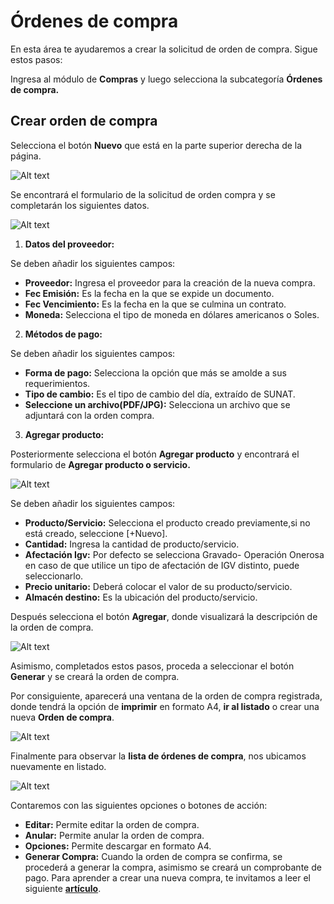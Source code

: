 # Órdenes de compra

En esta área te ayudaremos a crear la solicitud de orden de compra. Sigue estos pasos:

Ingresa al módulo de **Compras** y luego selecciona la subcategoría **Órdenes de compra.**

## Crear orden de compra

Selecciona el botón **Nuevo** que está en la parte superior derecha de la página.

![Alt text](img/2_ordenes.jpg)

Se encontrará el formulario de la solicitud de orden compra y se completarán los siguientes datos.

![Alt text](img/3_ordenes.jpg)

1. **Datos del proveedor:**

Se deben añadir los siguientes campos:

- **Proveedor:** Ingresa el proveedor para la creación de la nueva compra.
- **Fec Emisión:** Es la fecha en la que se expide un documento.
- **Fec Vencimiento:** Es la fecha en la que se culmina un contrato.
- **Moneda:** Selecciona el tipo de moneda en dólares americanos o Soles.

2. **Métodos de pago:**

Se deben añadir los siguientes campos:

- **Forma de pago:** Selecciona la opción que más se amolde a sus requerimientos.
- **Tipo de cambio:** Es el tipo de cambio del día, extraído de SUNAT.
- **Seleccione un archivo(PDF/JPG):** Selecciona un archivo que se adjuntará con la orden compra.

3. **Agregar producto:**

Posteriormente selecciona el botón **Agregar producto** y encontrará el formulario de **Agregar producto o servicio.**

![Alt text](img/3_ordenes.png)

Se deben añadir los siguientes campos:

- **Producto/Servicio:** Selecciona el producto creado previamente,si no está creado, seleccione [+Nuevo].
- **Cantidad:** Ingresa la cantidad de producto/servicio.
- **Afectación Igv:** Por defecto se selecciona Gravado- Operación Onerosa en caso de que utilice un tipo de afectación de IGV distinto, puede seleccionarlo.
- **Precio unitario:** Deberá colocar el valor de su producto/servicio.
- **Almacén destino:** Es la ubicación del producto/servicio.

Después selecciona el botón **Agregar**, donde visualizará la descripción de la orden de compra.

![Alt text](img/4_ordenes.png)

Asimismo, completados estos pasos, proceda a seleccionar el botón **Generar** y se creará la orden de compra.

Por consiguiente, aparecerá una ventana de la orden de compra registrada, donde tendrá la opción de **imprimir** en formato A4, **ir al listado** o crear una nueva **Orden de compra**.

![Alt text](img/5_ordenes.png)

Finalmente para observar la **lista de órdenes de compra**, nos ubicamos nuevamente en listado.

![Alt text](img/6_ordenes.png)

Contaremos con las siguientes opciones o botones de acción:

- **Editar:** Permite editar la orden de compra.
- **Anular:** Permite anular la orden de compra.
- **Opciones:** Permite descargar en formato A4.
- **Generar Compra:** Cuando la orden de compra se confirma, se procederá a generar la compra, asimismo se creará un comprobante de pago.
Para aprender a crear una nueva compra, te invitamos a leer el siguiente **[artículo](https://fastura.github.io/documentacion/compras/Nuevo-Agregar-una-nueva-compra)**.
